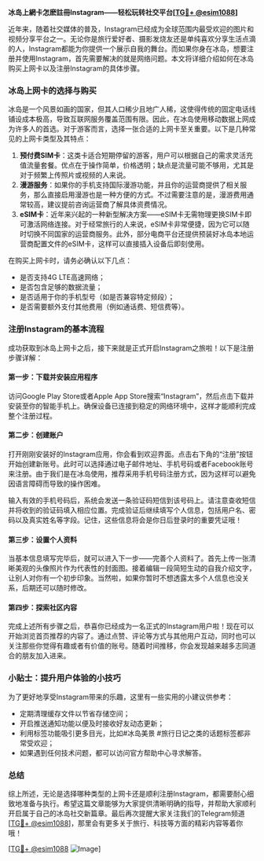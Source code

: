 **冰岛上網卡怎麽註冊Instagram——轻松玩转社交平台[[TG💪+ @esim1088](https://t.me/s/esim1088)]**

近年来，随着社交媒体的普及，Instagram已经成为全球范围内最受欢迎的图片和视频分享平台之一。无论你是旅行爱好者、摄影发烧友还是单纯喜欢分享生活点滴的人，Instagram都能为你提供一个展示自我的舞台。而如果你身在冰岛，想要注册并使用Instagram，首先需要解决的就是网络问题。本文将详细介绍如何在冰岛购买上网卡以及注册Instagram的具体步骤。

### 冰岛上网卡的选择与购买

冰岛是一个风景如画的国家，但其人口稀少且地广人稀，这使得传统的固定电话线铺设成本极高，导致互联网服务覆盖范围有限。因此，在冰岛使用移动数据上网成为许多人的首选。对于游客而言，选择一张合适的上网卡至关重要。以下是几种常见的上网卡类型及其特点：

1. **预付费SIM卡**：这类卡适合短期停留的游客，用户可以根据自己的需求灵活充值流量套餐。优点在于操作简单，价格透明；缺点是流量可能不够用，尤其是对于频繁上传照片或视频的人来说。
2. **漫游服务**：如果你的手机支持国际漫游功能，并且你的运营商提供了相关服务，那么直接启用漫游也是一种方便的方式。不过需要注意的是，漫游费用通常较高，建议提前咨询运营商了解具体资费情况。
3. **eSIM卡**：近年来兴起的一种新型解决方案——eSIM卡无需物理更换SIM卡即可激活网络连接。对于经常旅行的人来说，eSIM卡非常便捷，因为它可以随时切换不同国家的运营商服务。此外，部分电商平台还提供预装好冰岛本地运营商配置文件的eSIM卡，这样可以直接插入设备后即刻使用。

在购买上网卡时，请务必确认以下几点：
- 是否支持4G LTE高速网络；
- 是否包含足够的数据流量；
- 是否适用于你的手机型号（如是否兼容特定频段）；
- 是否需要额外支付其他费用（例如通话费、短信费等）。

### 注册Instagram的基本流程

成功获取到冰岛上网卡之后，接下来就是正式开启Instagram之旅啦！以下是注册步骤详解：

#### 第一步：下载并安装应用程序
访问Google Play Store或者Apple App Store搜索“Instagram”，然后点击下载并安装至你的智能手机上。确保设备已连接到稳定的网络环境中，这样才能顺利完成整个注册过程。

#### 第二步：创建账户
打开刚刚安装好的Instagram应用，你会看到欢迎界面。点击右下角的“注册”按钮开始创建新账号。此时可以选择通过电子邮件地址、手机号码或者Facebook账号来注册。由于我们是在冰岛使用，推荐采用手机号码注册方式，因为这样可以避免因语言障碍而导致的操作困难。

输入有效的手机号码后，系统会发送一条验证码短信到该号码上。请注意查收短信并将收到的验证码填入相应位置。完成验证后继续填写个人信息，包括用户名、密码以及真实姓名等字段。记住，这些信息将会是你日后登录时的重要凭证哦！

#### 第三步：设置个人资料
当基本信息填写完毕后，就可以进入下一步——完善个人资料了。首先上传一张清晰美观的头像照片作为代表性的封面图。接着编辑一段简短生动的自我介绍文字，让别人对你有一个初步印象。当然啦，如果你暂时不想透露太多个人信息也没关系，后期还可以随时修改。

#### 第四步：探索社区内容
完成上述所有步骤之后，恭喜你已经成为一名正式的Instagram用户啦！现在可以开始浏览首页推荐的内容了。通过点赞、评论等方式与其他用户互动，同时也可以关注那些你觉得有趣或者有价值的账号。随着时间推移，你会发现越来越多志同道合的朋友加入进来。

### 小贴士：提升用户体验的小技巧

为了更好地享受Instagram带来的乐趣，这里有一些实用的小建议供参考：
- 定期清理缓存文件以节省存储空间；
- 开启推送通知功能以便及时接收好友动态更新；
- 利用标签功能吸引更多目光，比如#冰岛美景 #旅行日记之类的话题标签都非常受欢迎；
- 如果遇到任何技术问题，都可以访问官方帮助中心寻求解答。

### 总结

综上所述，无论是选择哪种类型的上网卡还是顺利注册Instagram，都需要耐心细致地准备与执行。希望这篇文章能够为大家提供清晰明确的指导，并帮助大家顺利开启属于自己的冰岛社交新篇章。最后再次提醒大家关注我们的Telegram频道[[TG💪+ @esim1088](https://t.me/s/esim1088)]，那里会有更多关于旅行、科技等方面的精彩内容等着你哦！

[[TG💪+ @esim1088](https://t.me/s/esim1088) ![Image](https://i.postimg.cc/4NQfJmqS/Snipaste-2025-05-13-00-14-12.png)]